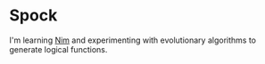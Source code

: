 # Spock
I'm learning [Nim](nim-lang.org) and experimenting with evolutionary algorithms to generate logical functions.